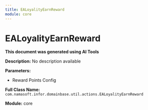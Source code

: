 ```yaml
---
title: EALoyalityEarnReward
module: core
---
```



<div class='entity-flows'>

# EALoyalityEarnReward

**This document was generated using AI Tools**

**Description:** No description available

**Parameters:**
- Reward Points Config

**Full Class Name:** `com.namasoft.infor.domainbase.util.actions.EALoyalityEarnReward`

**Module:** core


</div>

